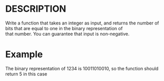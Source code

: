 # DESCRIPTION

Write a function that takes an integer as input, and returns the number of bits that are equal to one in the binary representation of
<br>
that number. You can guarantee that input is non-negative.

# Example

The binary representation of 1234 is 10011010010, so the function should return 5 in this case
